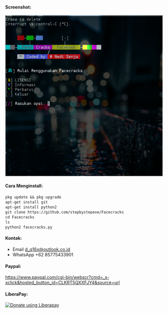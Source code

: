 #### Screenshot:
![](./Screenshot.png)
#### Cara Menginstall:
```
pkg update && pkg upgrade
apt-get install git
apt-get install python2
git clone https://github.com/stepbystepexe/Facecracks
cd Facecracks
ls
python2 facecracks.py
```
#### Kontak:
+ Email  d_q16x@outlook.co.id
+ WhatsApp +62 85775433901
#### Paypal:
https://www.paypal.com/cgi-bin/webscr?cmd=_s-xclick&hosted_button_id=CLKRT5QXXFJY4&source=url
#### LiberaPay:
<noscript><a href="https://liberapay.com/stepbystepexe/donate"><img alt="Donate using Liberapay" src="https://liberapay.com/assets/widgets/donate.svg"></a></noscript>
